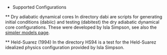 * Supported Configurations

** Dry adiabatic dynamical cores
In directory dabi are scripts for generating initial conditions (dabiic) and testing (dabitest) the dry adiabatic dynamical core configurations. These were developed by Isla Simpson, see also the [simpler models page](http://www.cesm.ucar.edu/models/simpler-models/dry-dynamical-core.html).

** Held-Suarez (1994)
In the directory HS94 is a test for the Held-Suarez idealized physics configuration provided by Isla Simpson.
